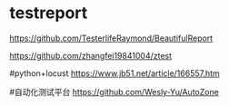 # testreport
https://github.com/TesterlifeRaymond/BeautifulReport


https://github.com/zhangfei19841004/ztest

#python+locust
https://www.jb51.net/article/166557.htm

#自动化测试平台
https://github.com/Wesly-Yu/AutoZone
